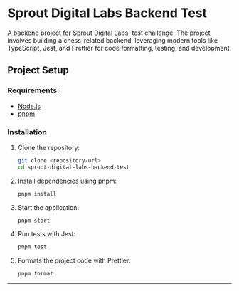 # Sprout Digital Labs Backend Test

A backend project for Sprout Digital Labs' test challenge. The project involves building a chess-related backend, leveraging modern tools like TypeScript, Jest, and Prettier for code formatting, testing, and development.

## Project Setup

### Requirements:

- [Node.js](https://nodejs.org/)
- [pnpm](https://pnpm.io/)

### Installation

1. Clone the repository:
   ```bash
   git clone <repository-url>
   cd sprout-digital-labs-backend-test
   ```
2. Install dependencies using pnpm:
   ```bash
   pnpm install
   ```
3. Start the application:
   ```bash
   pnpm start
   ```
4. Run tests with Jest:
   ```bash
   pnpm test
   ```
5. Formats the project code with Prettier:
   ```bash
   pnpm format
   ```

---
